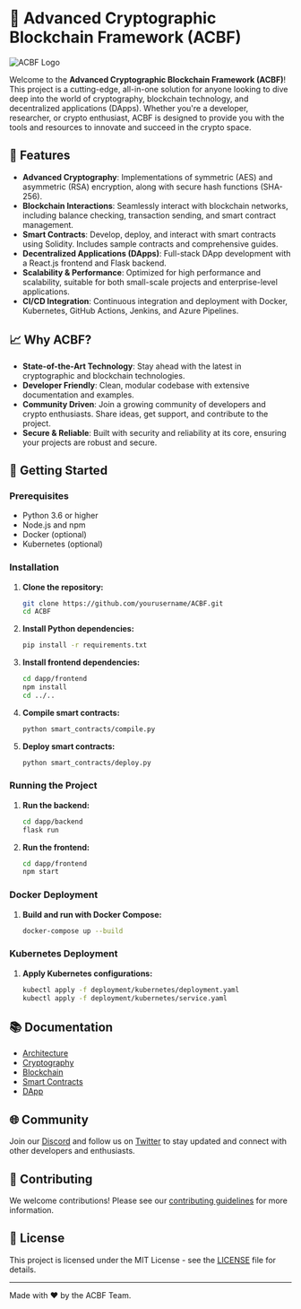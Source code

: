 # 🚀 Advanced Cryptographic Blockchain Framework (ACBF)

![ACBF Logo]([https://example.com/logo.png](https://cryptologos.cc/logos/bitcoin-btc-logo.png?v=010))

Welcome to the **Advanced Cryptographic Blockchain Framework (ACBF)**! This project is a cutting-edge, all-in-one solution for anyone looking to dive deep into the world of cryptography, blockchain technology, and decentralized applications (DApps). Whether you're a developer, researcher, or crypto enthusiast, ACBF is designed to provide you with the tools and resources to innovate and succeed in the crypto space.

## 🌟 Features

- **Advanced Cryptography**: Implementations of symmetric (AES) and asymmetric (RSA) encryption, along with secure hash functions (SHA-256).
- **Blockchain Interactions**: Seamlessly interact with blockchain networks, including balance checking, transaction sending, and smart contract management.
- **Smart Contracts**: Develop, deploy, and interact with smart contracts using Solidity. Includes sample contracts and comprehensive guides.
- **Decentralized Applications (DApps)**: Full-stack DApp development with a React.js frontend and Flask backend.
- **Scalability & Performance**: Optimized for high performance and scalability, suitable for both small-scale projects and enterprise-level applications.
- **CI/CD Integration**: Continuous integration and deployment with Docker, Kubernetes, GitHub Actions, Jenkins, and Azure Pipelines.

## 📈 Why ACBF?

- **State-of-the-Art Technology**: Stay ahead with the latest in cryptographic and blockchain technologies.
- **Developer Friendly**: Clean, modular codebase with extensive documentation and examples.
- **Community Driven**: Join a growing community of developers and crypto enthusiasts. Share ideas, get support, and contribute to the project.
- **Secure & Reliable**: Built with security and reliability at its core, ensuring your projects are robust and secure.

## 🔧 Getting Started

### Prerequisites

- Python 3.6 or higher
- Node.js and npm
- Docker (optional)
- Kubernetes (optional)

### Installation

1. **Clone the repository:**

    ```sh
    git clone https://github.com/yourusername/ACBF.git
    cd ACBF
    ```

2. **Install Python dependencies:**

    ```sh
    pip install -r requirements.txt
    ```

3. **Install frontend dependencies:**

    ```sh
    cd dapp/frontend
    npm install
    cd ../..
    ```

4. **Compile smart contracts:**

    ```sh
    python smart_contracts/compile.py
    ```

5. **Deploy smart contracts:**

    ```sh
    python smart_contracts/deploy.py
    ```

### Running the Project

1. **Run the backend:**

    ```sh
    cd dapp/backend
    flask run
    ```

2. **Run the frontend:**

    ```sh
    cd dapp/frontend
    npm start
    ```

### Docker Deployment

1. **Build and run with Docker Compose:**

    ```sh
    docker-compose up --build
    ```

### Kubernetes Deployment

1. **Apply Kubernetes configurations:**

    ```sh
    kubectl apply -f deployment/kubernetes/deployment.yaml
    kubectl apply -f deployment/kubernetes/service.yaml
    ```

## 📚 Documentation

- [Architecture](docs/architecture.md)
- [Cryptography](docs/cryptography.md)
- [Blockchain](docs/blockchain.md)
- [Smart Contracts](docs/smart_contracts.md)
- [DApp](docs/dapp.md)

## 🌐 Community

Join our [Discord](https://discord.gg/example) and follow us on [Twitter](https://twitter.com/example) to stay updated and connect with other developers and enthusiasts.

## 🤝 Contributing

We welcome contributions! Please see our [contributing guidelines](CONTRIBUTING.md) for more information.

## 📜 License

This project is licensed under the MIT License - see the [LICENSE](LICENSE) file for details.

---

Made with ❤️ by the ACBF Team.
